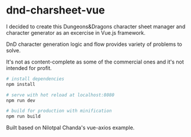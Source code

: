 # dnd-charsheet-vue

I decided to create this Dungeons&Dragons character sheet manager and character generator as an excercise in Vue.js framework.

DnD character generation logic and flow provides variety of problems to solve.

It's not as content-complete as some of the commercial ones and it's not intended for profit.


``` bash
# install dependencies
npm install

# serve with hot reload at localhost:8080
npm run dev

# build for production with minification
npm run build
```

Built based on Nilotpal Chanda's vue-axios example.

